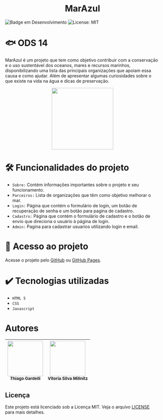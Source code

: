 <h1 align="center"> MarAzul </h1>

![Badge em Desenvolvimento](https://img.shields.io/static/v1?label=STATUS&message=COMPLETO&color=GREEN&style=for-the-badge)
![License: MIT](https://img.shields.io/static/v1?label=LICENSE&message=MIT&color=GREEN&style=for-the-badge)

# 🐟 ODS 14

MarAzul é um projeto que tem como objetivo contribuir com a conservação e o uso sustentável dos oceanos, mares e recursos marinhos, disponibilizando uma lista das principais organizações que apoiam essa causa e como ajudar. Além de apresentar algumas curiosidades sobre o que existe na vida na água e dicas de preservação.
<div align="center">
<img src="https://brasil.un.org/profiles/undg_country/themes/custom/undg/images/SDGs/pt-br/SDG-14.svg"  height=200 margin=0 />
</div>

# 🛠️ Funcionalidades do projeto

- ``Sobre:`` Contém informações importantes sobre o projeto e seu funcionamento.
- ``Parceiros:`` Lista de organizações que têm como objetivo melhorar o mar.
- ``Login:`` Página que contém o formulário de login, um botão de recuperação de senha e um botão para pagina de cadastro.
- ``Cadastro:`` Página que contém o formulário de cadastro e o botão de envio que direciona o usuário à página de login.
- ``Admin:`` Pagina para cadastrar usuarios utilizando login e email.


# 📁 Acesso ao projeto

Acesse o projeto pelo [GitHub](https://github.com/Tgardelli/Marazul) ou [GitHub Pages](https://tgardelli.github.io/Marazul/).

# ✔️ Tecnologias utilizadas

- ``HTML 5``
- ``CSS``
- ``Javascript``

# Autores

| [<img loading="lazy" src="https://avatars.githubusercontent.com/u/187800783?s=400&u=5a60fde12cfd7f4acb1422bd5f9220df6d91263e&v=4" width=115><br><sub>Thiago Gardelli</sub>](https://github.com/Tgardelli) |  [<img loading="lazy" src="https://avatars.githubusercontent.com/u/72463531?v=4" width=115><br><sub>Vitoria Silva Millnitz</sub>](https://github.com/lugardolinkgithub) |
| :---: | :---: |

## Licença

Este projeto está licenciado sob a Licença MIT. Veja o arquivo [LICENSE](LICENSE) para mais detalhes.

